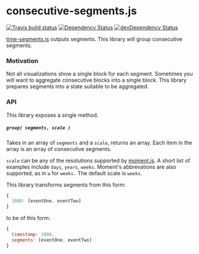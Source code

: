 # consecutive-segments.js
[![Travis build status](http://img.shields.io/travis/jmeas/consecutive-segments.js.svg?style=flat)](https://travis-ci.org/jmeas/consecutive-segments.js)
[![Dependency Status](https://david-dm.org/jmeas/consecutive-segments.js.svg)](https://david-dm.org/jmeas/consecutive-segments.js) 
[![devDependency Status](https://david-dm.org/jmeas/consecutive-segments.js/dev-status.svg)](https://david-dm.org/jmeas/consecutive-segments.js#info=devDependencies)

[time-segments.js](https://github.com/jmeas/time-segments.js) outputs segments. This
library will group consecutive segments.

### Motivation

Not all visualizations show a single block for each segment. Sometimes you will
want to aggregate consecutive blocks into a single block. This library prepares
segments into a state suitable to be aggregated.

### API

This library exposes a single method.

##### `group( segments, scale )`

Takes in an array of `segments` and a `scale`, returns an array. Each item in the array
is an array of consecutive segments.

`scale` can be any of the resolutions supported by [moment.js](http://momentjs.com/).
A short list of examples include `days`, `years`, `weeks`. Moment's abbrevations
are also supported, as in `w` for `weeks.` The default scale is `weeks`.

This library transforms segments from this form:

```js
{
  1000: [eventOne, eventTwo]
}
```

to be of this form:

```js
{
  timestamp: 1000,
  segments: [eventOne, eventTwo]
}
```
